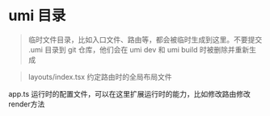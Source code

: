 # umi 目录 
<!--临时文件入口-->
> 临时文件目录，比如入口文件、路由等，都会被临时生成到这里。不要提交 .umi 目录到 git 仓库，他们会在 umi dev 和 umi build 时被删除并重新生成

>

> layouts/index.tsx 约定路由时的全局布局文件


<!--page 所有路由组件存放再这里-->


app.ts 运行时的配置文件，可以在这里扩展运行时的能力，比如修改路由修改render方法
